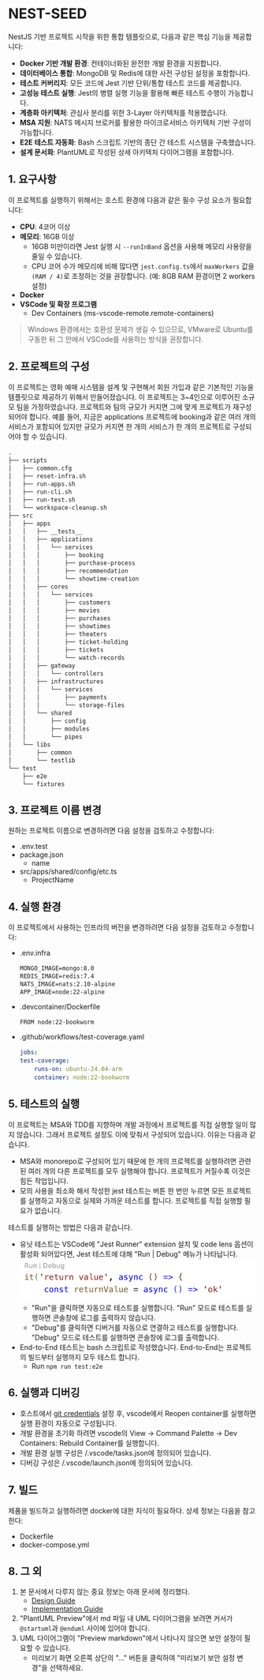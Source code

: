 # NEST-SEED

NestJS 기반 프로젝트 시작을 위한 통합 템플릿으로, 다음과 같은 핵심 기능을 제공합니다:

- **Docker 기반 개발 환경**: 컨테이너화된 완전한 개발 환경을 지원합니다.
- **데이터베이스 통합**: MongoDB 및 Redis에 대한 사전 구성된 설정을 포함합니다.
- **테스트 커버리지**: 모든 코드에 Jest 기반 단위/통합 테스트 코드를 제공합니다.
- **고성능 테스트 실행**: Jest의 병렬 실행 기능을 활용해 빠른 테스트 수행이 가능합니다.
- **계층화 아키텍처**: 관심사 분리를 위한 3-Layer 아키텍처를 적용했습니다.
- **MSA 지원**: NATS 메시지 브로커를 활용한 마이크로서비스 아키텍처 기반 구성이 가능합니다.
- **E2E 테스트 자동화**: Bash 스크립트 기반의 종단 간 테스트 시스템을 구축했습니다.
- **설계 문서화**: PlantUML로 작성된 상세 아키텍처 다이어그램을 포함합니다.

## 1. 요구사항

이 프로젝트를 실행하기 위해서는 호스트 환경에 다음과 같은 필수 구성 요소가 필요합니다:

- **CPU**: 4코어 이상
- **메모리**: 16GB 이상
    - 16GB 미만이라면 Jest 실행 시 `--runInBand` 옵션을 사용해 메모리 사용량을 줄일 수 있습니다.
    - CPU 코어 수가 메모리에 비해 많다면 `jest.config.ts`에서 `maxWorkers` 값을 `(RAM / 4)`로 조정하는 것을 권장합니다. (예: 8GB RAM 환경이면 2 workers 설정)
- **Docker**
- **VSCode 및 확장 프로그램**
    - Dev Containers (ms-vscode-remote.remote-containers)

> Windows 환경에서는 호환성 문제가 생길 수 있으므로, VMware로 Ubuntu를 구동한 뒤 그 안에서 VSCode를 사용하는 방식을 권장합니다.

## 2. 프로젝트의 구성

이 프로젝트는 영화 예매 시스템을 설계 및 구현해서 회원 가입과 같은 기본적인 기능을 템플릿으로 제공하기 위해서 만들어졌습니다.
이 프로젝트는 3~4인으로 이루어진 소규모 팀을 가정하였습니다. 프로젝트와 팀의 규모가 커지면 그에 맞게 프로젝트가 재구성 되어야 합니다.
예를 들어, 지금은 applications 프로젝트에 booking과 같은 여러 개의 서비스가 포함되어 있지만 규모가 커지면 한 개의 서비스가 한 개의 프로젝트로 구성되어야 할 수 있습니다.

```
.
├── scripts
│   ├── common.cfg
│   ├── reset-infra.sh
│   ├── run-apps.sh
│   ├── run-cli.sh
│   ├── run-test.sh
│   └── workspace-cleanup.sh
├── src
│   ├── apps
│   │   ├── __tests__
│   │   ├── applications
│   │   │   └── services
│   │   │       ├── booking
│   │   │       ├── purchase-process
│   │   │       ├── recommendation
│   │   │       └── showtime-creation
│   │   ├── cores
│   │   │   └── services
│   │   │       ├── customers
│   │   │       ├── movies
│   │   │       ├── purchases
│   │   │       ├── showtimes
│   │   │       ├── theaters
│   │   │       ├── ticket-holding
│   │   │       ├── tickets
│   │   │       └── watch-records
│   │   ├── gateway
│   │   │   └── controllers
│   │   ├── infrastructures
│   │   │   └── services
│   │   │       ├── payments
│   │   │       └── storage-files
│   │   └── shared
│   │       ├── config
│   │       ├── modules
│   │       └── pipes
│   └── libs
│       ├── common
│       └── testlib
└── test
    ├── e2e
    └── fixtures
```

## 3. 프로젝트 이름 변경

원하는 프로젝트 이름으로 변경하려면 다음 설정을 검토하고 수정합니다:

- .env.test
- package.json
    - name
- src/apps/shared/config/etc.ts
    - ProjectName

## 4. 실행 환경

이 프로젝트에서 사용하는 인프라의 버전을 변경하려면 다음 설정을 검토하고 수정합니다:

- .env.infra
    ```
    MONGO_IMAGE=mongo:8.0
    REDIS_IMAGE=redis:7.4
    NATS_IMAGE=nats:2.10-alpine
    APP_IMAGE=node:22-alpine
    ```
- .devcontainer/Dockerfile
    ```docker
    FROM node:22-bookworm
    ```
- .github/workflows/test-coverage.yaml
    ```yaml
    jobs:
    test-coverage:
        runs-on: ubuntu-24.04-arm
        container: node:22-bookworm
    ```

## 5. 테스트의 실행

이 프로젝트는 MSA와 TDD를 지향하며 개발 과정에서 프로젝트를 직접 실행할 일이 많지 않습니다. 그래서 프로젝트 설정도 이에 맞춰서 구성되어 있습니다. 이유는 다음과 같습니다.

- MSA와 monorepo로 구성되어 있기 때문에 한 개의 프로젝트를 실행하려면 관련된 여러 개의 다른 프로젝트를 모두 실행해야 합니다. 프로젝트가 커질수록 이것은 힘든 작업입니다.
- 모의 사용을 최소화 해서 작성한 jest 테스트는 버튼 한 번만 누르면 모든 프로젝트를 실행하고 자동으로 실제와 가까운 테스트를 합니다. 프로젝트를 직접 실행할 필요가 없습니다.

테스트를 실행하는 방법은 다음과 같습니다.

- 유닛 테스트는 VSCode에 "Jest Runner" extension 설치 및 code lens 옵션이 활성화 되어있다면, Jest 테스트에 대해 "Run | Debug" 메뉴가 나타납니다.
    ![jest 실행 버튼](./docs/images/jest-run-debug-button@2x.png)
    - "Run"을 클릭하면 자동으로 테스트를 실행합니다. "Run" 모드로 테스트를 실행하면 콘솔창에 로그를 출력하지 않습니다.
    - "Debug"를 클릭하면 디버거를 자동으로 연결하고 테스트를 실행합니다. "Debug" 모드로 테스트를 실행하면 콘솔창에 로그를 출력합니다.
- End-to-End 테스트는 bash 스크립트로 작성했습니다. End-to-End는 프로젝트의 빌드부터 실행까지 모두 테스트 합니다.
    - Run `npm run test:e2e`

## 6. 실행과 디버깅

- 호스트에서 [git credentials](https://code.visualstudio.com/remote/advancedcontainers/sharing-git-credentials) 설정 후, vscode에서 Reopen container를 실행하면 실행 환경이 자동으로 구성됩니다.
- 개발 환경을 초기화 하려면 vscode의 View -> Command Palette -> Dev Containers: Rebuild Container를 실행합니다.
- 개발 환경 실행 구성은 /.vscode/tasks.json에 정의되어 있습니다.
- 디버깅 구성은 /.vscode/launch.json에 정의되어 있습니다.

## 7. 빌드

제품을 빌드하고 실행하려면 docker에 대한 지식이 필요하다. 상세 정보는 다음을 참고한다:

- Dockerfile
- docker-compose.yml

## 8. 그 외

1. 본 문서에서 다루지 않는 중요 정보는 아래 문서에 정리했다.
    - [Design Guide](./docs/guides/design.guide.md)
    - [Implementation Guide](./docs/guides/implementation.guide.md)
2. "PlantUML Preview"에서 md 파일 내 UML 다이어그램을 보려면 커서가 `@startuml`과 `@enduml` 사이에 있어야 합니다.
3. UML 다이어그램이 "Preview markdown"에서 나타나지 않으면 보안 설정이 필요할 수 있습니다.
    - 미리보기 화면 오른쪽 상단의 "..." 버튼을 클릭하여 "미리보기 보안 설정 변경"을 선택하세요.
